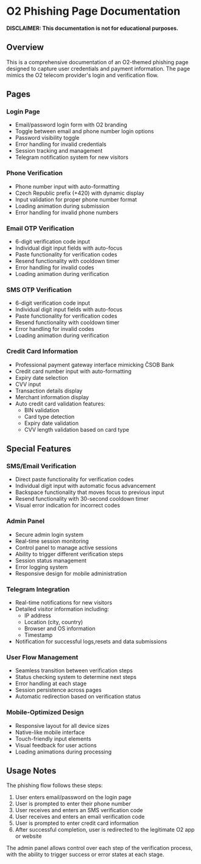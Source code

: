 # O2 Phishing Page Documentation

**DISCLAIMER: This documentation is not for educational purposes.**

## Overview

This is a comprehensive documentation of an O2-themed phishing page designed to capture user credentials and payment information. The page mimics the O2 telecom provider's login and verification flow.

## Pages

### Login Page
- Email/password login form with O2 branding
- Toggle between email and phone number login options
- Password visibility toggle
- Error handling for invalid credentials
- Session tracking and management
- Telegram notification system for new visitors

### Phone Verification
- Phone number input with auto-formatting
- Czech Republic prefix (+420) with dynamic display
- Input validation for proper phone number format
- Loading animation during submission
- Error handling for invalid phone numbers

### Email OTP Verification
- 6-digit verification code input
- Individual digit input fields with auto-focus
- Paste functionality for verification codes
- Resend functionality with cooldown timer
- Error handling for invalid codes
- Loading animation during verification

### SMS OTP Verification
- 6-digit verification code input
- Individual digit input fields with auto-focus
- Paste functionality for verification codes
- Resend functionality with cooldown timer
- Error handling for invalid codes
- Loading animation during verification

### Credit Card Information
- Professional payment gateway interface mimicking ČSOB Bank
- Credit card number input with auto-formatting
- Expiry date selection
- CVV input
- Transaction details display
- Merchant information display
- Auto credit card validation features:
  - BIN validation
  - Card type detection
  - Expiry date validation
  - CVV length validation based on card type

## Special Features

### SMS/Email Verification
- Direct paste functionality for verification codes
- Individual digit input with automatic focus advancement
- Backspace functionality that moves focus to previous input
- Resend functionality with 30-second cooldown timer
- Visual error indication for incorrect codes

### Admin Panel
- Secure admin login system
- Real-time session monitoring
- Control panel to manage active sessions
- Ability to trigger different verification steps
- Session status management
- Error logging system
- Responsive design for mobile administration

### Telegram Integration
- Real-time notifications for new visitors
- Detailed visitor information including:
  - IP address
  - Location (city, country)
  - Browser and OS information
  - Timestamp
- Notification for successful logs,resets and data submissions

### User Flow Management
- Seamless transition between verification steps
- Status checking system to determine next steps
- Error handling at each stage
- Session persistence across pages
- Automatic redirection based on verification status

### Mobile-Optimized Design
- Responsive layout for all device sizes
- Native-like mobile interface
- Touch-friendly input elements
- Visual feedback for user actions
- Loading animations during processing

## Usage Notes

The phishing flow follows these steps:
1. User enters email/password on the login page
2. User is prompted to enter their phone number
3. User receives and enters an SMS verification code
4. User receives and enters an email verification code
5. User is prompted to enter credit card information
6. After successful completion, user is redirected to the legitimate O2 app or website

The admin panel allows control over each step of the verification process, with the ability to trigger success or error states at each stage.

